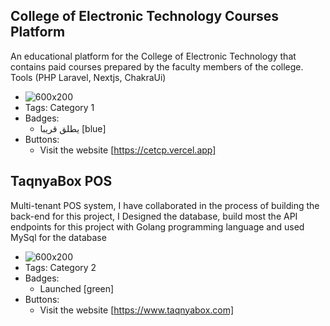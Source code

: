 ## College of Electronic Technology Courses Platform
An educational platform for the College of Electronic Technology that contains paid courses prepared by the faculty members of the college. Tools (PHP Laravel, Nextjs, ChakraUi)
- ![600x200](https://cet.edu.ly/cet_themes/images/cet_logo.png)
- Tags: Category 1
- Badges:
  - يطلق قريبا [blue]
- Buttons:
  - Visit the website [https://cetcp.vercel.app]

## TaqnyaBox POS
Multi-tenant POS system, I have collaborated in the process of building the back-end for this project, I Designed the database, build most the API endpoints for this project with Golang programming language and used MySql for the database
- ![600x200](https://media.licdn.com/dms/image/D4D22AQFZ_ARpb7NZqg/feedshare-shrink_2048_1536/0/1674981144486?e=1691020800&v=beta&t=hK_UrfabcFx4Inni99cjkL4P2pfmY_kFGsRuX2NyIDI)
- Tags: Category 2
- Badges:
  - Launched [green]
- Buttons:
  - Visit the website [https://www.taqnyabox.com]
